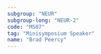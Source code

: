 ```yaml
---
subgroup: "NEUR"
subgroup-long: "NEUR-2"
code: "MS07"
tag: "Minisymposium Speaker"
name: "Brad Peercy"
---
```

